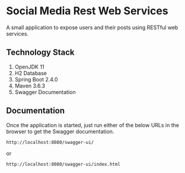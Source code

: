 # Social Media Rest Web Services

A small application to expose users and their posts using RESTful web services. 

## Technology Stack
1. OpenJDK 11
2. H2 Database
3. Spring Boot 2.4.0
4. Maven 3.6.3
5. Swagger Documentation

## Documentation

Once the application is started, just run either of the below URLs in the browser to get the Swagger documentation.

```http://localhost:8080/swagger-ui/```

or

```http://localhost:8080/swagger-ui/index.html```

